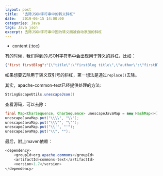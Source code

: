 ```yaml
---
layout: post
title:  "去除JSON字符串中的转义斜杠"
date:   2019-06-15 14:00:00
categories: Java
tags: Java json
excerpt: 去除JSON字符串中因为转义而被自动添加的斜杠
---
```


* content
{:toc}

有的时候，我们得到的JSON字符串中会出现用于转义的斜杠，比如：
```json
{"first firstBlog":"{\"title\":\"firstBlog title\",\"author\":\"firstBlog author\"}"}
```

如果想要去除用于转义双引号的斜杠，第一想法是通过`replace()`去除。

其实，apache-common-text已经提供处理的方法:
```java
StringEscapeUtils.unescapeJson()
```
查看源码，可以去除：
```java
final Map<CharSequence, CharSequence> unescapeJavaMap = new HashMap<>();
unescapeJavaMap.put("\\\\", "\\");
unescapeJavaMap.put("\\\"", "\"");
unescapeJavaMap.put("\\'", "'");
unescapeJavaMap.put("\\", "");
```

最后，附上maven依赖：
```java
<dependency>
    <groupId>org.apache.commons</groupId>
    <artifactId>commons-text</artifactId>
    <version>1.7</version>
</dependency>
```